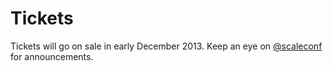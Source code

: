 # Tickets

Tickets will go on sale in early December 2013. Keep an eye on [@scaleconf](https://twitter.com/scaleconf) for announcements.
